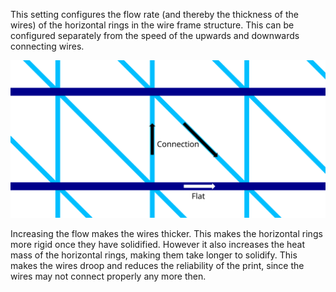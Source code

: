 This setting configures the flow rate (and thereby the thickness of the wires) of the horizontal rings in the wire frame structure. This can be configured separately from the speed of the upwards and downwards connecting wires.

![Where the different flow settings apply](../images/wireframe_flow.svg)

Increasing the flow makes the wires thicker. This makes the horizontal rings more rigid once they have solidified. However it also increases the heat mass of the horizontal rings, making them take longer to solidify. This makes the wires droop and reduces the reliability of the print, since the wires may not connect properly any more then.